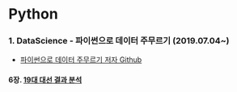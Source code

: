 # Python

### 1. DataScience - 파이썬으로 데이터 주무르기 (2019.07.04~)
* [파이썬으로 데이터 주무르기 저자 Github](https://github.com/PinkWink/DataScience)

#### 6장. [19대 대선 결과 분석](https://nbviewer.jupyter.org/github/GiSeok-Hong/Python/blob/master/DataScience/source_code/06-1.%2019%EB%8C%80%20%EB%8C%80%EC%84%A0%20%EA%B2%B0%EA%B3%BC%20%EB%B6%84%EC%84%9D.ipynb)
